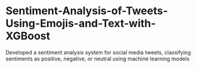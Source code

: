 # Sentiment-Analysis-of-Tweets-Using-Emojis-and-Text-with-XGBoost
Developed a sentiment analysis system for social media tweets, classifying sentiments as positive, negative, or neutral using machine learning models

